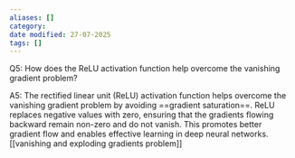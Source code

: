 ```yaml
---
aliases: []
category: 
date modified: 27-07-2025
tags: []
---
```




Q5: How does the ReLU activation function help overcome the vanishing gradient problem?

A5: The rectified linear unit (ReLU) activation function helps overcome the vanishing gradient problem by avoiding ==gradient saturation==. ReLU replaces negative values with zero, ensuring that the gradients flowing backward remain non-zero and do not vanish. This promotes better gradient flow and enables effective learning in deep neural networks.
[[vanishing and exploding gradients problem]]